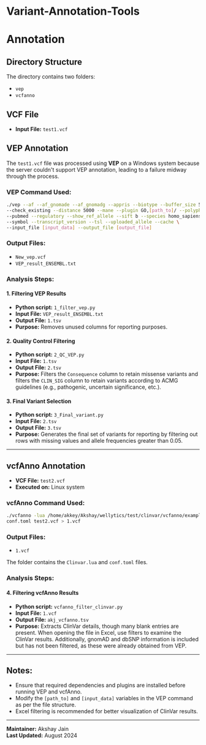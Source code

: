 # Variant-Annotation-Tools
# Annotation

## Directory Structure
The directory contains two folders:
- `vep`
- `vcfanno`

## VCF File
- **Input File:** `test1.vcf`

## VEP Annotation
The `test1.vcf` file was processed using **VEP** on a Windows system because the server couldn't support VEP annotation, leading to a failure midway through the process.

### VEP Command Used:
```sh
./vep --af --af_gnomade --af_gnomadg --appris --biotype --buffer_size 500 \
--check_existing --distance 5000 --mane --plugin GO,[path_to]/ --polyphen b \
--pubmed --regulatory --show_ref_allele --sift b --species homo_sapiens \
--symbol --transcript_version --tsl --uploaded_allele --cache \
--input_file [input_data] --output_file [output_file]
```

### Output Files:
- `New_vep.vcf`
- `VEP_result_ENSEMBL.txt`

### Analysis Steps:
#### 1. Filtering VEP Results
- **Python script:** `1_filter_vep.py`
- **Input File:** `VEP_result_ENSEMBL.txt`
- **Output File:** `1.tsv`
- **Purpose:** Removes unused columns for reporting purposes.

#### 2. Quality Control Filtering
- **Python script:** `2_QC_VEP.py`
- **Input File:** `1.tsv`
- **Output File:** `2.tsv`
- **Purpose:** Filters the `Consequence` column to retain missense variants and filters the `CLIN_SIG` column to retain variants according to ACMG guidelines (e.g., pathogenic, uncertain significance, etc.).

#### 3. Final Variant Selection
- **Python script:** `3_Final_variant.py`
- **Input File:** `2.tsv`
- **Output File:** `3.tsv`
- **Purpose:** Generates the final set of variants for reporting by filtering out rows with missing values and allele frequencies greater than 0.05.

---

## vcfAnno Annotation
- **VCF File:** `test2.vcf`
- **Executed on:** Linux system

### vcfAnno Command Used:
```sh
./vcfanno -lua /home/akkey/Akshay/wellytics/test/clinvar/vcfanno/example/clinvar.lua \
conf.toml test2.vcf > 1.vcf
```

### Output Files:
- `1.vcf`

The folder contains the `Clinvar.lua` and `conf.toml` files.

### Analysis Steps:
#### 4. Filtering vcfAnno Results
- **Python script:** `vcfanno_filter_clinvar.py`
- **Input File:** `1.vcf`
- **Output File:** `akj_vcfanno.tsv`
- **Purpose:** Extracts ClinVar details, though many blank entries are present. When opening the file in Excel, use filters to examine the ClinVar results. Additionally, gnomAD and dbSNP information is included but has not been filtered, as these were already obtained from VEP.

---

## Notes:
- Ensure that required dependencies and plugins are installed before running VEP and vcfAnno.
- Modify the `[path_to]` and `[input_data]` variables in the VEP command as per the file structure.
- Excel filtering is recommended for better visualization of ClinVar results.

---

**Maintainer:** Akshay Jain  
**Last Updated:** August 2024

